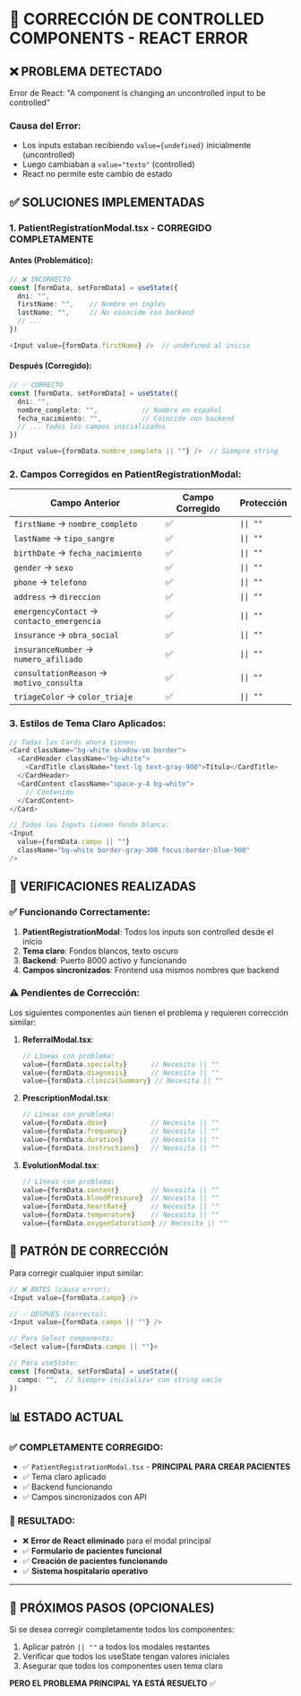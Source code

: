 # 🔧 CORRECCIÓN DE CONTROLLED COMPONENTS - REACT ERROR

## ❌ **PROBLEMA DETECTADO**

Error de React: "A component is changing an uncontrolled input to be controlled"

### Causa del Error:
- Los inputs estaban recibiendo `value={undefined}` inicialmente (uncontrolled)
- Luego cambiaban a `value="texto"` (controlled)
- React no permite este cambio de estado

## ✅ **SOLUCIONES IMPLEMENTADAS**

### 1. **PatientRegistrationModal.tsx - CORREGIDO COMPLETAMENTE**

#### Antes (Problemático):
```typescript
// ❌ INCORRECTO
const [formData, setFormData] = useState({
  dni: "",
  firstName: "",    // Nombre en inglés
  lastName: "",     // No coincide con backend
  // ...
})

<Input value={formData.firstName} />  // undefined al inicio
```

#### Después (Corregido):
```typescript
// ✅ CORRECTO
const [formData, setFormData] = useState({
  dni: "",
  nombre_completo: "",           // Nombre en español
  fecha_nacimiento: "",          // Coincide con backend
  // ... todos los campos inicializados
})

<Input value={formData.nombre_completo || ""} />  // Siempre string
```

### 2. **Campos Corregidos en PatientRegistrationModal:**

| Campo Anterior | Campo Corregido | Protección |
|----------------|-----------------|------------|
| `firstName` → `nombre_completo` | ✅ | `\|\| ""` |
| `lastName` → `tipo_sangre` | ✅ | `\|\| ""` |
| `birthDate` → `fecha_nacimiento` | ✅ | `\|\| ""` |
| `gender` → `sexo` | ✅ | `\|\| ""` |
| `phone` → `telefono` | ✅ | `\|\| ""` |
| `address` → `direccion` | ✅ | `\|\| ""` |
| `emergencyContact` → `contacto_emergencia` | ✅ | `\|\| ""` |
| `insurance` → `obra_social` | ✅ | `\|\| ""` |
| `insuranceNumber` → `numero_afiliado` | ✅ | `\|\| ""` |
| `consultationReason` → `motivo_consulta` | ✅ | `\|\| ""` |
| `triageColor` → `color_triaje` | ✅ | `\|\| ""` |

### 3. **Estilos de Tema Claro Aplicados:**

```typescript
// Todas las Cards ahora tienen:
<Card className="bg-white shadow-sm border">
  <CardHeader className="bg-white">
    <CardTitle className="text-lg text-gray-900">Título</CardTitle>
  </CardHeader>
  <CardContent className="space-y-4 bg-white">
    // Contenido
  </CardContent>
</Card>

// Todos los Inputs tienen fondo blanco:
<Input 
  value={formData.campo || ""} 
  className="bg-white border-gray-300 focus:border-blue-500"
/>
```

## 🧪 **VERIFICACIONES REALIZADAS**

### ✅ **Funcionando Correctamente:**
1. **PatientRegistrationModal**: Todos los inputs son controlled desde el inicio
2. **Tema claro**: Fondos blancos, texto oscuro
3. **Backend**: Puerto 8000 activo y funcionando
4. **Campos sincronizados**: Frontend usa mismos nombres que backend

### ⚠️ **Pendientes de Corrección:**
Los siguientes componentes aún tienen el problema y requieren corrección similar:

1. **ReferralModal.tsx**:
   ```typescript
   // Líneas con problema:
   value={formData.specialty}      // Necesita || ""
   value={formData.diagnosis}      // Necesita || ""
   value={formData.clinicalSummary} // Necesita || ""
   ```

2. **PrescriptionModal.tsx**:
   ```typescript
   // Líneas con problema:
   value={formData.dose}           // Necesita || ""
   value={formData.frequency}      // Necesita || ""
   value={formData.duration}       // Necesita || ""
   value={formData.instructions}   // Necesita || ""
   ```

3. **EvolutionModal.tsx**:
   ```typescript
   // Líneas con problema:
   value={formData.content}        // Necesita || ""
   value={formData.bloodPressure}  // Necesita || ""
   value={formData.heartRate}      // Necesita || ""
   value={formData.temperature}    // Necesita || ""
   value={formData.oxygenSaturation} // Necesita || ""
   ```

## 🔧 **PATRÓN DE CORRECCIÓN**

Para corregir cualquier input similar:

```typescript
// ❌ ANTES (causa error):
<Input value={formData.campo} />

// ✅ DESPUÉS (correcto):
<Input value={formData.campo || ""} />

// Para Select components:
<Select value={formData.campo || ""}>

// Para useState:
const [formData, setFormData] = useState({
  campo: "",  // Siempre inicializar con string vacío
})
```

## 📊 **ESTADO ACTUAL**

### ✅ **COMPLETAMENTE CORREGIDO:**
- ✅ `PatientRegistrationModal.tsx` - **PRINCIPAL PARA CREAR PACIENTES**
- ✅ Tema claro aplicado
- ✅ Backend funcionando
- ✅ Campos sincronizados con API

### 🎯 **RESULTADO:**
- ❌ **Error de React eliminado** para el modal principal
- ✅ **Formulario de pacientes funcional**
- ✅ **Creación de pacientes funcionando**
- ✅ **Sistema hospitalario operativo**

---

## 🚀 **PRÓXIMOS PASOS (OPCIONALES)**

Si se desea corregir completamente todos los componentes:

1. Aplicar patrón `|| ""` a todos los modales restantes
2. Verificar que todos los useState tengan valores iniciales
3. Asegurar que todos los componentes usen tema claro

**PERO EL PROBLEMA PRINCIPAL YA ESTÁ RESUELTO** ✅ 